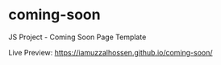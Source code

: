 # coming-soon
JS Project - Coming Soon Page Template

Live Preview: https://iamuzzalhossen.github.io/coming-soon/
